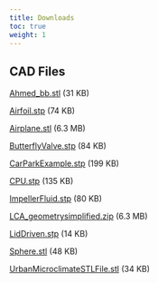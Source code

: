 ```yaml
---
title: Downloads
toc: true
weight: 1
---
```


## CAD Files

[Ahmed_bb.stl](/files/Ahmed_bb.stl) (31 KB)

[Airfoil.stp](/files/Airfoil.stp) (74 KB)

[Airplane.stl](/files/Airplane.stl) (6.3 MB)

[ButterflyValve.stp](/files/ButterflyValve.stp) (84 KB)

[CarParkExample.stp](/files/CarParkExample.stp) (199 KB)

[CPU.stp](/files/CPU.stp) (135 KB)

[ImpellerFluid.stp](/files/ImpellerFluid.stp) (80 KB)

[LCA_geometrysimplified.zip](/files/LCA_geometrysimplified.zip) (6.3 MB)

[LidDriven.stp](/files/LidDriven.stp) (14 KB)

[Sphere.stl](/files/Sphere.stl) (48 KB)

[UrbanMicroclimateSTLFile.stl](/files/UrbanMicroclimateSTLFile.stl) (34 KB)
